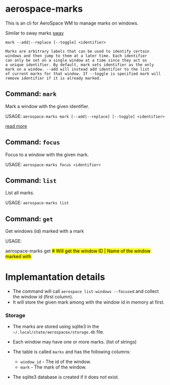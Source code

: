 # aerospace-marks

This is an cli for AeroSpace WM to manage marks on windows. 

Similar to sway marks [sway](https://man.archlinux.org/man/sway.5.en)
```text
mark --add|--replace [--toggle] <identifier>

Marks are arbitrary labels that can be used to identify certain
windows and then jump to them at a later time. Each identifier
can only be set on a single window at a time since they act as
a unique identifier. By default, mark sets identifier as the only
mark on a window. --add will instead add identifier to the list
of current marks for that window. If --toggle is specified mark will
remove identifier if it is already marked.
```

## Command: `mark`

Mark a window with the given identifier.

USAGE: `aerospace-marks mark [--add|--replace] [--toggle] <identifier>`

[read more](docs/aerospace-marks/CMD_MARK.md)

## Command: `focus`

Focus to a window with the given mark.

USAGE: `aerospace-marks focus <identifier>`

## Command: `list`

List all marks.

USAGE: `aerospace-marks list`

## Command: `get`

Get windows (id) marked with a mark

USAGE:

aerospace-marks get <mark> # Will get the window ID | Name of the window marked with <mark>

# Implemantation details

 - The command will call `aerospace list-windows --focused` and collect the window id (first column).
 - It will store the given mark among with the window id in memory at first.

### Storage

 - The marks are stored using sqlite3 in the `~/.local/state/aerospacex/storage.db` file.
 - Each window may have one or more marks. (list of strings)
 - The table is called `marks` and has the following columns:
    - `window_id` - The id of the window.
    - `mark` - The mark of the window.
   
 - The sqlite3 database is created if it does not exist.

